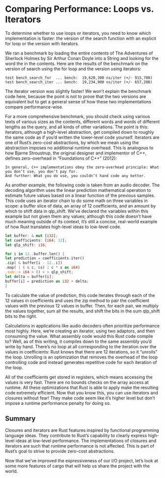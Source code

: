 # Comparing Performance: Loops vs. Iterators

To determine whether to use loops or iterators, you need to know which implementation is faster: the version of the
search function with an explicit for loop or the version with iterators.

We ran a benchmark by loading the entire contents of The Adventures of Sherlock Holmes by Sir Arthur Conan Doyle into a
String and looking for the word the in the contents. Here are the results of the benchmark on the version of search
using the for loop and the version using iterators:

```text
test bench_search_for  ... bench:  19,620,300 ns/iter (+/- 915,700)
test bench_search_iter ... bench:  19,234,900 ns/iter (+/- 657,200)
```

The iterator version was slightly faster! We won’t explain the benchmark code here, because the point is not to prove
that the two versions are equivalent but to get a general sense of how these two implementations compare
performance-wise.

For a more comprehensive benchmark, you should check using various texts of various sizes as the contents, different
words and words of different lengths as the query, and all kinds of other variations. The point is this: iterators,
although a high-level abstraction, get compiled down to roughly the same code as if you’d written the lower-level code
yourself. Iterators are one of Rust’s zero-cost abstractions, by which we mean using the abstraction imposes no
additional runtime overhead. This is analogous to how Bjarne Stroustrup, the original designer and implementor of C++,
defines zero-overhead in “Foundations of C++” (2012):

```text
In general, C++ implementations obey the zero-overhead principle: What you don’t use, you don’t pay for. 
And further: What you do use, you couldn’t hand code any better.
```

As another example, the following code is taken from an audio decoder. The decoding algorithm uses the linear prediction
mathematical operation to estimate future values based on a linear function of the previous samples. This code uses an
iterator chain to do some math on three variables in scope: a buffer slice of data, an array of 12 coefficients, and an
amount by which to shift data in qlp_shift. We’ve declared the variables within this example but not given them any
values; although this code doesn’t have much meaning outside of its context, it’s still a concise, real-world example of
how Rust translates high-level ideas to low-level code.

```rust
let buffer: & mut [i32];
let coefficients: [i64; 12];
let qlp_shift: i16;

for i in 12..buffer.len() {
let prediction = coefficients.iter()
.zip( & buffer[i - 12..i])
.map( | ( & c, &s) | c * s as i64)
.sum::< i64 > () > > qlp_shift;
let delta = buffer[i];
buffer[i] = prediction as i32 + delta;
}
```

To calculate the value of prediction, this code iterates through each of the 12 values in coefficients and uses the zip
method to pair the coefficient values with the previous 12 values in buffer. Then, for each pair, we multiply the values
together, sum all the results, and shift the bits in the sum qlp_shift bits to the right.

Calculations in applications like audio decoders often prioritize performance most highly. Here, we’re creating an
iterator, using two adaptors, and then consuming the value. What assembly code would this Rust code compile to? Well, as
of this writing, it compiles down to the same assembly you’d write by hand. There’s no loop at all corresponding to the
iteration over the values in coefficients: Rust knows that there are 12 iterations, so it “unrolls” the loop. Unrolling
is an optimization that removes the overhead of the loop controlling code and instead generates repetitive code for each
iteration of the loop.

All of the coefficients get stored in registers, which means accessing the values is very fast. There are no bounds
checks on the array access at runtime. All these optimizations that Rust is able to apply make the resulting code
extremely efficient. Now that you know this, you can use iterators and closures without fear! They make code seem like
it’s higher level but don’t impose a runtime performance penalty for doing so.

## Summary

Closures and iterators are Rust features inspired by functional programming language ideas. They contribute to Rust’s
capability to clearly express high-level ideas at low-level performance. The implementations of closures and iterators
are such that runtime performance is not affected. This is part of Rust’s goal to strive to provide zero-cost
abstractions.

Now that we’ve improved the expressiveness of our I/O project, let’s look at some more features of cargo that will help
us share the project with the world.